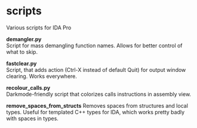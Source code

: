 # scripts
Various scripts for IDA Pro

**demangler.py**  
Script for mass demangling function names. Allows for better control of what to skip.

**fastclear.py**  
Script, that adds action (Ctrl-X instead of default Quit) for output window clearing. Works everywhere.

**recolour_calls.py**  
Darkmode-friendly script that colorizes calls instructions in assembly view.

**remove_spaces_from_structs**
Removes spaces from structures and local types. Useful for templated C++ types for IDA, which works pretty badly with spaces in types.